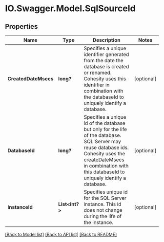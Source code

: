 # IO.Swagger.Model.SqlSourceId
## Properties

Name | Type | Description | Notes
------------ | ------------- | ------------- | -------------
**CreatedDateMsecs** | **long?** | Specifies a unique identifier generated from the date the database is created or renamed. Cohesity uses this identifier in combination with the databaseId to uniquely identify a database. | [optional] 
**DatabaseId** | **long?** | Specifies a unique id of the database but only for the life of the database. SQL Server may reuse database ids. Cohesity uses the createDateMsecs in combination with this databaseId to uniquely identify a database. | [optional] 
**InstanceId** | **List&lt;int?&gt;** | Specifies unique id for the SQL Server instance. This id does not change during the life of the instance. | [optional] 

[[Back to Model list]](../README.md#documentation-for-models) [[Back to API list]](../README.md#documentation-for-api-endpoints) [[Back to README]](../README.md)

